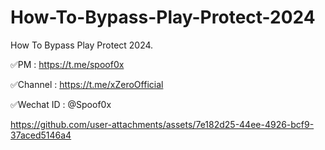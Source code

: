 # How-To-Bypass-Play-Protect-2024
How To Bypass Play Protect 2024.


✅PM :      https://t.me/spoof0x

✅Channel : https://t.me/xZeroOfficial

✅Wechat ID : @Spoof0x



https://github.com/user-attachments/assets/7e182d25-44ee-4926-bcf9-37aced5146a4

